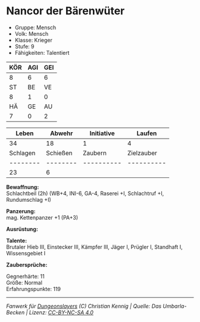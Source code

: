 # Nancor der Bärenwüter  
- Gruppe: Mensch  
- Volk: Mensch  
- Klasse: Krieger  
- Stufe: 9  
- Fähigkeiten: Talentiert  


| KÖR | AGI | GEI |  
| --- | --- | --- |  
| 8   | 6   | 6   |
| ST  | BE  | VE  |  
| 8   | 1   | 0   |
| HÄ  | GE  | AU  |  
| 7   | 0   | 2   |


| Leben    | Abwehr   | Initiative | Laufen     |
| -------- | -------- | ---------- | ---------- |
| 34       | 18       | 1          | 4          |
| Schlagen | Schießen | Zaubern    | Zielzauber |
| -------- | -------- | ---------- | ---------- |
| 23       | 6        |            |            |

**Bewaffnung:**  
Schlachtbeil (2h) (WB+4, INI-6, GA-4, Raserei +I, Schlachtruf +I, Rundumschlag +I)

**Panzerung:**  
mag. Kettenpanzer +1 (PA+3)

**Ausrüstung:**  


**Talente:**  
Brutaler Hieb III, Einstecker III, Kämpfer III, Jäger I, Prügler I, Standhaft I, Wissensgebiet I

**Zaubersprüche:**  


Gegnerhärte: 11  
Größe: Normal  
Erfahrungspunkte: 119  



___
*Fanwerk für [Dungeonslayers](https://www.dungeonslayers.net/) (C) Christian Kennig | Quelle: Das Umbarla-Becken | Lizenz: [CC-BY-NC-SA 4.0](https://creativecommons.org/licenses/by-nc-sa/4.0/deed.de)*